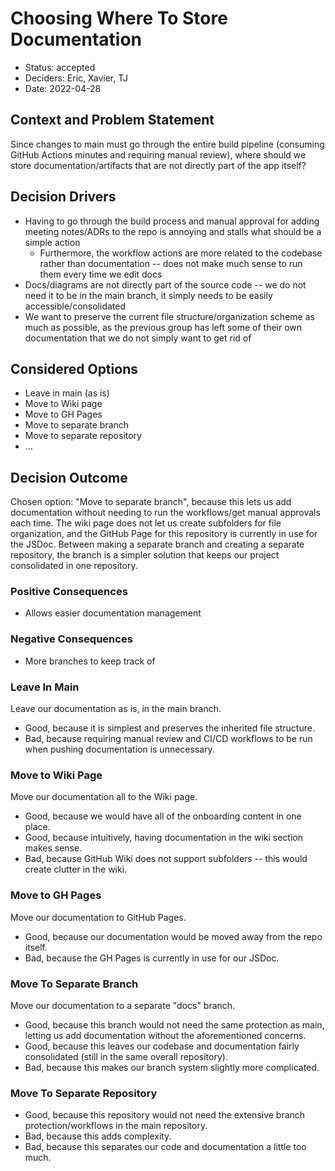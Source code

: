 # Choosing Where To Store Documentation

* Status: accepted
* Deciders: Eric, Xavier, TJ <!-- optional -->
* Date: 2022-04-28 <!-- optional -->

## Context and Problem Statement

Since changes to main must go through the entire build pipeline (consuming GitHub Actions minutes and requiring manual review), where should we store documentation/artifacts that are not directly part of the app itself?

## Decision Drivers <!-- optional -->

* Having to go through the build process and manual approval for adding meeting notes/ADRs to the repo is annoying and stalls what should be a simple action
  * Furthermore, the workflow actions are more related to the codebase rather than documentation -- does not make much sense to run them every time we edit docs
* Docs/diagrams are not directly part of the source code -- we do not need it to be in the main branch, it simply needs to be easily accessible/consolidated
* We want to preserve the current file structure/organization scheme as much as possible, as the previous group has left some of their own documentation that we do not simply want to get rid of

## Considered Options

* Leave in main (as is)
* Move to Wiki page
* Move to GH Pages
* Move to separate branch
* Move to separate repository
* … <!-- numbers of options can vary -->

## Decision Outcome

Chosen option: "Move to separate branch", because this lets us add documentation without needing to run the workflows/get manual approvals each time. The wiki page does not let us create subfolders for file organization, and the GitHub Page for this repository is currently in use for the JSDoc. Between making a separate branch and creating a separate repository, the branch is a simpler solution that keeps our project consolidated in one repository.

### Positive Consequences <!-- optional -->

* Allows easier documentation management

### Negative Consequences <!-- optional -->

* More branches to keep track of

### Leave In Main

Leave our documentation as is, in the main branch. <!-- optional -->

* Good, because it is simplest and preserves the inherited file structure.
* Bad, because requiring manual review and CI/CD workflows to be run when pushing documentation is unnecessary.

### Move to Wiki Page

Move our documentation all to the Wiki page. <!-- optional -->

* Good, because we would have all of the onboarding content in one place.
* Good, because intuitively, having documentation in the wiki section makes sense.
* Bad, because GitHub Wiki does not support subfolders -- this would create clutter in the wiki.

### Move to GH Pages

Move our documentation to GitHub Pages.

* Good, because our documentation would be moved away from the repo itself.
* Bad, because the GH Pages is currently in use for our JSDoc.

### Move To Separate Branch

Move our documentation to a separate "docs" branch.

* Good, because this branch would not need the same protection as main, letting us add documentation without the aforementioned concerns.
* Good, because this leaves our codebase and documentation fairly consolidated (still in the same overall repository).
* Bad, because this makes our branch system slightly more complicated.

### Move To Separate Repository

* Good, because this repository would not need the extensive branch protection/workflows in the main repository.
* Bad, because this adds complexity.
* Bad, because this separates our code and documentation a little too much.